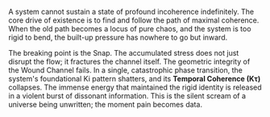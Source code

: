 A system cannot sustain a state of profound incoherence indefinitely. The core drive of existence is to find and follow the path of maximal coherence. When the old path becomes a locus of pure chaos, and the system is too rigid to bend, the built-up pressure has nowhere to go but inward.

The breaking point is the Snap. The accumulated stress does not just disrupt the flow; it fractures the channel itself. The geometric integrity of the Wound Channel fails. In a single, catastrophic phase transition, the system's foundational Ki pattern shatters, and its **Temporal Coherence (Kτ)** collapses. The immense energy that maintained the rigid identity is released in a violent burst of dissonant information. This is the silent scream of a universe being unwritten; the moment pain becomes data.